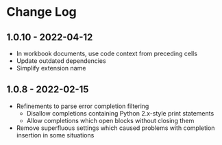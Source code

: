 # Change Log

## 1.0.10 - 2022-04-12

- In workbook documents, use code context from preceding cells
- Update outdated dependencies
- Simplify extension name

## 1.0.8 - 2022-02-15

- Refinements to parse error completion filtering
    - Disallow completions containing Python 2.x-style print statements
    - Allow completions which open blocks without closing them
- Remove superfluous settings which caused problems with completion insertion in some situations
